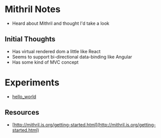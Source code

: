 # Mithril Notes

* Heard about Mithril and thought I'd take a look

## Initial Thoughts
* Has virtual rendered dom a little like React
* Seems to support bi-directional data-binding like Angular
* Has some kind of MVC concept 

# Experiments
* [hello_world](./hello_world)

## Resources
* [http://mithril.js.org/getting-started.html](http://mithril.js.org/getting-started.html)

